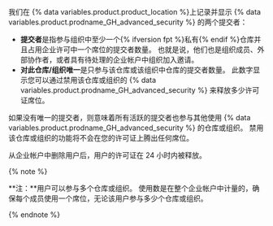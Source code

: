 我们在 {% data variables.product.product_location %}上记录并显示 {% data variables.product.prodname_GH_advanced_security %} 的两个提交者：

- **提交者**是指参与组织中至少一个{% ifversion fpt %}私有{% endif %}仓库并且占用企业许可中一个席位的提交者数量。 也就是说，他们也是组织成员、外部协作者，或者具有待处理的企业帐户中组织加入邀请。
- **对此仓库/组织唯一**是只参与该仓库或该组织中仓库的提交者数量。 此数字显示您可以通过禁用该仓库或组织的 {% data variables.product.prodname_GH_advanced_security %} 来释放多少许可证席位。

如果没有唯一的提交者，则意味着所有活跃的提交者也参与其他使用 {% data variables.product.prodname_GH_advanced_security %} 的仓库或组织。 禁用该仓库或组织的功能将不会在您的许可证上腾出任何席位。

从企业帐户中删除用户后，用户的许可证在 24 小时内被释放。

{% note %}

**注：**用户可以参与多个仓库或组织。 使用数是在整个企业帐户中计量的，确保每个成员使用一个席位，无论该用户参与多少个仓库或组织。

{% endnote %}
